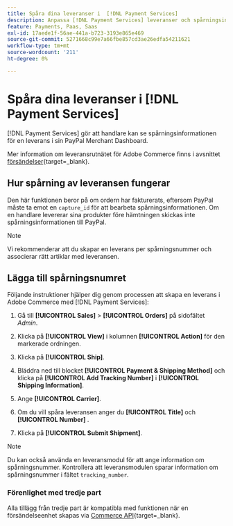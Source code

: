 ```yaml
---
title: Spåra dina leveranser i  [!DNL Payment Services]
description: Anpassa [!DNL Payment Services] leveranser och spårningsinformation som visas på PayPal Merchant Dashboard.
feature: Payments, Paas, Saas
exl-id: 17aede1f-56ae-441a-b723-3193e865e469
source-git-commit: 5271668c99e7a66fbe857cd3ae26edfa54211621
workflow-type: tm+mt
source-wordcount: '211'
ht-degree: 0%

---
```


# Spåra dina leveranser i [!DNL Payment Services]

[!DNL Payment Services] gör att handlare kan se spårningsinformationen för en leverans i sin PayPal Merchant Dashboard.

Mer information om leveransrutnätet för Adobe Commerce finns i avsnittet [försändelser](https://experienceleague.adobe.com/sv/docs/commerce-admin/stores-sales/order-management/shipments){target=_blank}.

## Hur spårning av leveransen fungerar

Den här funktionen beror på om ordern har fakturerats, eftersom PayPal måste ta emot en `capture_id` för att bearbeta spårningsinformationen. Om en handlare levererar sina produkter före hämtningen skickas inte spårningsinformationen till PayPal.

>[!NOTE]
>
> Vi rekommenderar att du skapar en leverans per spårningsnummer och associerar rätt artiklar med leveransen.

## Lägga till spårningsnumret

Följande instruktioner hjälper dig genom processen att skapa en leverans i Adobe Commerce med [!DNL Payment Services]:

1. Gå till **[!UICONTROL Sales]** > **[!UICONTROL Orders]** på sidofältet _Admin_.

1. Klicka på **[!UICONTROL View]** i kolumnen **[!UICONTROL Action]** för den markerade ordningen.

1. Klicka på **[!UICONTROL Ship]**.

1. Bläddra ned till blocket **[!UICONTROL Payment & Shipping Method]** och klicka på **[!UICONTROL Add Tracking Number]** i **[!UICONTROL Shipping Information]**.

1. Ange **[!UICONTROL Carrier]**.

1. Om du vill spåra leveransen anger du **[!UICONTROL Title]** och **[!UICONTROL Number]** .

1. Klicka på **[!UICONTROL Submit Shipment]**.

>[!NOTE]
>
> Du kan också använda en leveransmodul för att ange information om spårningsnummer. Kontrollera att leveransmodulen sparar information om spårningsnummer i fältet `tracking_number`.

### Förenlighet med tredje part

Alla tillägg från tredje part är kompatibla med funktionen när en försändelseenhet skapas via [Commerce API](https://developer.adobe.com/commerce/webapi/rest/attributes/#ShipmentRepositoryInterface){target=_blank}.
